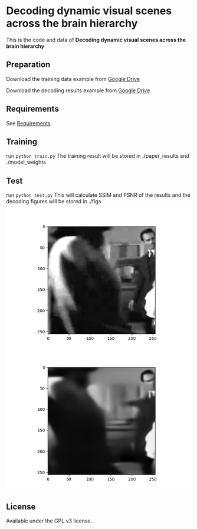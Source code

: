 # Decoding dynamic visual scenes across the brain hierarchy
This is the code and data of **Decoding dynamic visual scenes across the brain hierarchy**

## Preparation
Download the training data example from [Google Drive](https://drive.google.com/drive/folders/1SAaq6XAOt6bayl_9PdR7vdASDFMliyYN?usp=drive_link)

Download the decoding results example from [Google Drive](https://drive.google.com/drive/folders/1s0Vel6n6PJmwbdu53JFcM1JWO6zOxWce?usp=drive_link)

## Requirements
See [Requirements](requirements.txt)

## Training 
run
`python train.py`
The training result will be stored in ./paper_results and ./model_weights

## Test
run
`python test.py`
This will calculate SSIM and PSNR of the results and the decoding figures will be stored in ./figs
<br>

![origin Figure](./figs/origin_VISp_0.jpg)
![Decoding Figure](./figs/result_VISp_0.jpg)

## License
Available under the GPL v3 license. 

